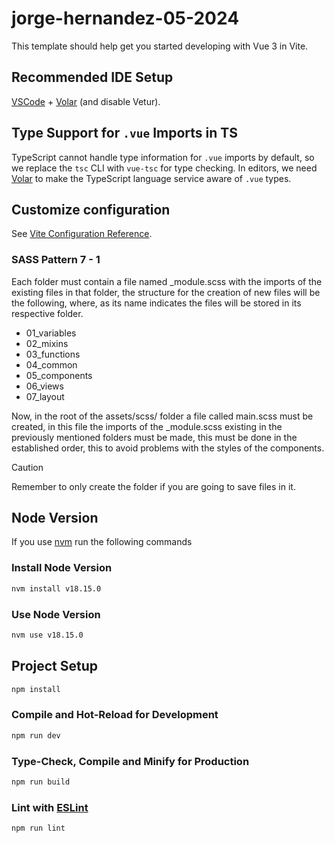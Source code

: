 # jorge-hernandez-05-2024

This template should help get you started developing with Vue 3 in Vite.

## Recommended IDE Setup

[VSCode](https://code.visualstudio.com/) + [Volar](https://marketplace.visualstudio.com/items?itemName=Vue.volar) (and disable Vetur).

## Type Support for `.vue` Imports in TS

TypeScript cannot handle type information for `.vue` imports by default, so we replace the `tsc` CLI with `vue-tsc` for type checking. In editors, we need [Volar](https://marketplace.visualstudio.com/items?itemName=Vue.volar) to make the TypeScript language service aware of `.vue` types.

## Customize configuration

See [Vite Configuration Reference](https://vitejs.dev/config/).

### SASS Pattern 7 - 1

Each folder must contain a file named \_module.scss with the imports of the existing files in that folder, the structure for the creation of new files will be the following, where, as its name indicates the files will be stored in its respective folder.

- 01_variables
- 02_mixins
- 03_functions
- 04_common
- 05_components
- 06_views
- 07_layout

Now, in the root of the assets/scss/ folder a file called main.scss must be created, in this file the imports of the \_module.scss existing in the previously mentioned folders must be made, this must be done in the established order, this to avoid problems with the styles of the components.

> [!CAUTION]
> Remember to only create the folder if you are going to save files in it.
## Node Version
If you use [nvm](https://github.com/nvm-sh/nvm) run the following commands

### Install Node Version
```sh
nvm install v18.15.0
```

### Use Node Version
```sh
nvm use v18.15.0
```

## Project Setup

```sh
npm install
```

### Compile and Hot-Reload for Development

```sh
npm run dev
```

### Type-Check, Compile and Minify for Production

```sh
npm run build
```

### Lint with [ESLint](https://eslint.org/)

```sh
npm run lint
```
